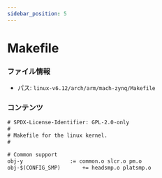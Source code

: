 ```yaml
---
sidebar_position: 5
---
```

# Makefile

### ファイル情報

- パス: `linux-v6.12/arch/arm/mach-zynq/Makefile`

### コンテンツ

```txt
# SPDX-License-Identifier: GPL-2.0-only
#
# Makefile for the linux kernel.
#

# Common support
obj-y				:= common.o slcr.o pm.o
obj-$(CONFIG_SMP)		+= headsmp.o platsmp.o

```
